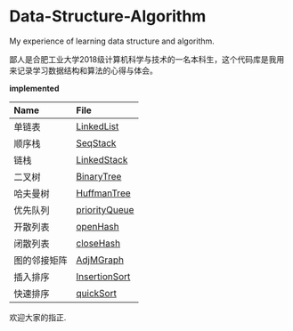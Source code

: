 # Data-Structure-Algorithm
My experience of learning data structure and algorithm.
<!--MORE-->
鄙人是合肥工业大学2018级计算机科学与技术的一名本科生，这个代码库是我用来记录学习数据结构和算法的心得与体会。

**implemented**  

| Name | File |  
|:---- | :---- |  
|单链表|[LinkedList](https://github.com/Songrui625/Data-Structure-Algorithm/blob/master/Data%20Structure/LinkedList.cpp)|  
|顺序栈|[SeqStack](https://github.com/Songrui625/Data-Structure-Algorithm/blob/master/Data%20Structure/SeqStack.cpp)|  
|链栈|[LinkedStack](https://github.com/Songrui625/Data-Structure-Algorithm/blob/master/Data%20Structure/LinkedStack.cpp)|  
|二叉树|[BinaryTree](https://github.com/Songrui625/Data-Structure-Algorithm/blob/master/Data%20Structure/BinaryTree.cpp)|  
|哈夫曼树|[HuffmanTree](https://github.com/Songrui625/Data-Structure-Algorithm/blob/master/Data%20Structure/HuffmanTree.cpp)|  
|优先队列|[priorityQueue](https://github.com/Songrui625/Data-Structure-Algorithm/blob/master/Data%20Structure/priorityQueue.cpp)|  
|开散列表|[openHash](https://github.com/Songrui625/Data-Structure-Algorithm/blob/master/Data%20Structure/OpenHashTable.cpp)|  
|闭散列表|[closeHash](https://github.com/Songrui625/Data-Structure-Algorithm/blob/master/Data%20Structure/CloseHashTable.cpp)|  
|图的邻接矩阵|[AdjMGraph](https://github.com/Songrui625/Data-Structure-Algorithm/blob/master/Data%20Structure/MGraph.cpp)|
|插入排序|[InsertionSort](https://github.com/Songrui625/Data-Structure-Algorithm/blob/master/Data%20Structure/InsertionSort.cpp)|
|快速排序|[quickSort]()|  
欢迎大家的指正.
